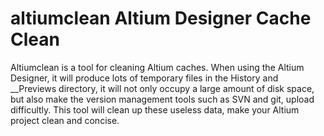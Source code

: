 # altiumclean Altium Designer Cache Clean

Altiumclean is a tool for cleaning Altium caches. 
When using the Altium Designer, it will produce lots of temporary files in the History and __Previews directory, 
it will not only occupy a large amount of disk space, but also make the version management tools such as SVN and git, 
upload difficultly. This tool will clean up these useless data, make your Altium project clean and concise. 
